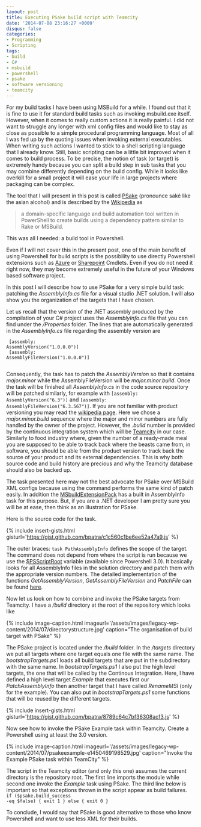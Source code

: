 ```yaml
---
layout: post
title: Executing PSake build script with Teamcity
date: '2014-07-08 23:16:27 +0000'
disqus: false
categories:
- Programming
- Scripting
tags:
- build
- C#
- msbuild
- powershell
- psake
- software versioning
- teamcity
---
```

For my build tasks I have been using MSBuild for a while. I found out that it is fine to use it for standard build tasks such as invoking msbuild.exe itself. However, when it comes to really custom actions it is really painful. I did not want to struggle any longer with xml config files and would like to stay as close as possible to a simple procedural programming language. Most of all I was fed up by the quoting issues when invoking external executables. When writing such actions I wanted to stick to a shell scripting language that I already know. Still, basic scripting can be a little bit improved when it comes to build process. To be precise, the notion of task (or target) is extremely handy because you can split a build step in sub tasks that you may combine differently depending on the build config. While it looks like overkill for a small project it will ease your life in large projects where packaging can be complex.

The tool that I will present in this post is called <a href="https://github.com/psake/psake">PSake</a> (pronounce sak&eacute; like the asian alcohol) and is described by the <a href="http://en.wikipedia.org/wiki/Psake">Wikipedia</a> as

>a domain-specific language and build automation tool written in PowerShell to create builds using a dependency pattern similar to Rake or MSBuild.

This was all I needed: a build tool in Powershell.

Even if I will not cover this in the present post, one of the main benefit of using Powershell for build scripts is the possibility to use directly Powershell extensions such as <a href="http://msdn.microsoft.com/en-us/library/azure/jj554330.aspx">Azure</a> or <a href="http://technet.microsoft.com/en-us/library/ff678226(v=office.15).aspx">Sharepoint</a> Cmdlets. Even if you do not need it right now, they may become extremely useful in the future of your Windows based software project.

In this post I will describe how to use PSake for a very simple build task: patching the <em>AssemblyInfo.cs</em> file for a visual studio .NET solution. I will also show you the organization of the targets that I have chosen.

Let us recall that the version of the .NET assembly produced by the compilation of your C# project uses the <em>AssemblyInfo.cs</em> file that you can find under the <em>/Properties</em> folder. The lines that are automatically generated in the <em>AssemblyInfo.cs</em> file regarding the assembly version are<br />
<code><br />
[assembly: AssemblyVersion("1.0.0.0")]<br />
[assembly: AssemblyFileVersion("1.0.0.0")]<br />
</code><br />

Consequently, the task has to patch the <em>AssemblyVersion</em> so that it contains <em>major.minor</em> while the AssemblyFileVersion will be <em>major.minor.build</em>. Once the task will be finished all <em>AssemblyInfo.cs</em> in the code source repository will be patched similarly, for example with <code>[assembly: AssemblyVersion("6.3")]</code> and <code>[assembly: AssemblyFileVersion("6.3.567")]</code>. If you are not familiar with product versioning you may read the <a href="http://en.wikipedia.org/wiki/Software_versioning">wikipedia page</a>. Here we chose a <em>major.minor.build </em> sequence where the major and minor numbers are fully handled by the owner of the project. However, the <em>.build</em> number is provided by the continuous integration system which will be <a href="http://www.jetbrains.com/teamcity/">Teamcity</a> in our case. Similarly to food industry where, given the number of a ready-made meal you are supposed to be able to track back where the beasts came from, in software, you should be able from the product version to track back the source of your product and its external dependencies. This is why both source code and build history are precious and why the Teamcity database should also be backed up.

The task presented here may not the best advocate for PSake over MSBuild XML configs because using the <FileUpdate> command performs the same kind of patch easily. In addition the <a href="https://msbuildextensionpack.codeplex.com/">MSbuildExtensionPack</a> has a built in AssemblyInfo task for this purpose. But, if you are a .NET developer I am pretty sure you will be at ease, then think as an illustration for PSake.

Here is the source code for the task.

{% include insert-gists.html gisturl='https://gist.github.com/bpatra/c1c560c1be6ee52a47a9.js' %}

The outer braces: <code>task PathAssemblyInfo</code> defines the scope of the target. The command does not depend from where the script is run because we use the <a href="http://powershell.com/cs/blogs/tips/archive/2014/02/20/use-psscriptroot-to-load-resources.aspx">$PSScriptRoot</a> variable (available since Powershell 3.0). It basically looks for all AssemblyInfo files in the solution directory and patch them with the appropriate version numbers. The detailed implementation of the functions <em>GetAssemblyVersion</em>, <em>GetAssemblyFileVersion</em> and <em>PatchFile</em> can be found <a href="https://gist.github.com/bpatra/1ae1aac8c9b9508844ab">here</a>.

Now let us look on how to combine and invoke the PSake targets from Teamcity. I have a <em>/build</em> directory at the root of the repository which looks like

{% include image-caption.html imageurl='/assets/images/legacy-wp-content/2014/07/directorystructure.jpg' caption="The organisation of build target with PSake" %}

The PSake project is located under the <em>/build</em> folder. In the <em>/targets</em> directory we put all targets where one target equals one file with the same name. The <em>bootstrapTargets.ps1</em> loads all build targets that are put in the subdirectory with the same name. In <em>bootstrapTargets.ps1</em> I also put the high level targets, the one that will be called by the Continous Integration. Here, I have defined a high level target <em>Example</em> that executes first our <em>PatchAssemblyInfo</em> then another target that I have called <em>RenameMSI</em> (only for the example). You can also put in <em>bootstrapTargets.ps1</em> some functions that will be reused by the different targets.

{% include insert-gists.html gisturl='https://gist.github.com/bpatra/8789c64c7bf36308acf3.js' %}

Now see how to invoke the PSake Example task within Teamcity. Create a Powershell using at least the 3.0 version.

{% include image-caption.html imageurl='/assets/images/legacy-wp-content/2014/07/psakeexample-e1450469198529.jpg' caption="Invoke the Example PSake task within TeamCity" %}

The script in the Teamcity editor (and only this one) assumes the current directory is the repository root. The first line imports the module while second one invoke the <em>Example</em> task using PSake. The third line below is important so that exceptions thrown in the script appear as build failures.<br />
<code>if ($psake.build_success -eq $false) { exit 1 } else { exit 0 }</code>

To conclude, I would say that PSake is good alternative to those who know Powershell and want to use less XML for their builds.


